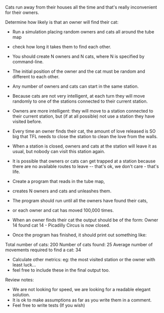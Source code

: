 Cats run away from their houses all the time and that's really inconvenient for their owners.

Determine how likely is that an owner will find their cat:
- Run a simulation placing random owners and cats all around the tube map
- check how long it takes them to find each other.

- You should create N owners and N cats, where N is specified by command-line.
- The initial position of the owner and the cat must be random and different to each other.
- Any number of owners and cats can start in the same station.
- Because cats are not very intelligent, at each turn they will move randomly to one of the stations
  connected to their current station.
- Owners are more intelligent: they will move to a station connected to their current station, 
  but (if at all possible) not use a station they have visited before.

- Every time an owner finds their cat, the amount of love released is SO big
that TFL needs to close the station to clean the love from the walls.

- When a station is closed, owners and cats at the station will leave it as usual, 
but nobody can visit this station again.

- It is possible that owners or cats can get trapped at a station because there are 
no available routes to leave -- that's ok, we don't care - that's life.

- Create a program that reads in the tube map, 
- creates N owners and cats and unleashes them. 

- The program should run until all the owners have found their cats, 
- or each owner and cat has moved 100,000 times.

- When an owner finds their cat the output should be of the form:
  Owner 14 found cat 14 - Picadilly Circus is now closed.

- Once the program has finished, it should print out something like:

Total number of cats: 200
Number of cats found: 25
Average number of movements required to find a cat: 34

- Calculate other metrics: eg: the most visited station or the owner with least luck... 
- feel free to include these in the final output too.

Review notes:
 - We are not looking for speed, we are looking for a readable elegant solution.
 - It is ok to make assumptions as far as you write them in a comment.
 - Feel free to write tests (If you wish)
